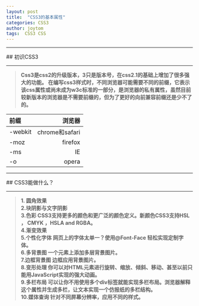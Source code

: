 ```yaml
---
layout: post
title:  "CSS3的基本属性"
categories: CSS3
author: joytom
tags:  CSS3 CSS
---
```


<hr/>
## 初识CSS3
<hr/>

>**Css3是css2的升级版本，3只是版本号，在css2.1的基础上增加了很多强大的功能。
在编写css3样式时，不同浏览器可能需要不同的前缀，它表示该css属性或尚未成为w3c标准的一部分，是浏览器的私有属性，虽然目前较新版本的浏览器是不需要前缀的，但为了更好的向前兼容前缀还是少不了的。**

| 前缀  |    浏览器     |
| :-------|------:    |
 |-webkit|chrome和safari|
 |-moz|firefox|
 |-ms|IE|
 |-o|opera|

<hr/>
## CSS3能做什么？
<hr/>

>**1. 圆角效果<br/> 
2.块阴影与文字阴影<br/>
3.色彩 CSS3支持更多的颜色和更广泛的颜色定义。新颜色CSS3支持HSL ， CMYK ，HSLA and RGBA。 <br/>
4.渐变效果 <br/>
5.个性化字体 网页上的字体太单一？使用@Font-Face 轻松实现定制字体。<br/>
6.多背景图 一个元素上添加多层背景图片。 <br/>
7.边框背景图 边框应用背景图片。 <br/>
8.变形处理 你可以对HTML元素进行旋转、缩放、倾斜、移动、甚至以前只能用JavaScript实现的强大动画。<br/> 
9.多栏布局 可以让你不用使用多个div标签就能实现多栏布局。浏览器解释这个属性并生成多栏，让文本实现一个仿报纸的多栏结构。 <br/>
10.媒体查询 针对不同屏幕分辨率，应用不同的样式。**